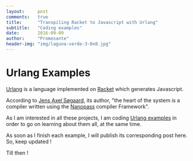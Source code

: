 ```yaml
---
layout:     post
comments:   true
title:      "Transpiling Racket to Javascript with Urlang"
subtitle:   "Coding examples"
date:       2016-09-09
author:     "Promesante"
header-img: "img/laguna-verde-3-0x0.jpg"
---
```

# Urlang Examples

[Urlang](https://github.com/soegaard/urlang) is a language implemented on [Racket](http://racket-lang.org/) which generates Javascript.

According to [Jens Axel Søgaard](https://github.com/soegaard), its author, "the heart of the system is a compiler written using the [Nanopass](http://nanopass.org/) compiler Framework".

As I am interested in all these projects, I am coding [Urlang examples](https://github.com/promesante/urlang-examples) in order to go on learning about them all, at the same time.

As soon as I finish each example, I will publish its corresponding post here. So, keep updated !

Till then !
